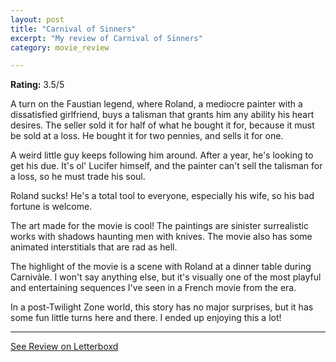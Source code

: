 ```yaml
---
layout: post
title: "Carnival of Sinners"
excerpt: "My review of Carnival of Sinners"
category: movie_review

---
```


**Rating:** 3.5/5

A turn on the Faustian legend, where Roland, a mediocre painter with a dissatisfied girlfriend, buys a talisman that grants him any ability his heart desires. The seller sold it for half of what he bought it for, because it must be sold at a loss. He bought it for two pennies, and sells it for one.

A weird little guy keeps following him around. After a year, he's looking to get his due. It's ol' Lucifer himself, and the painter can't sell the talisman for a loss, so he must trade his soul.

Roland sucks! He's a total tool to everyone, especially his wife, so his bad fortune is welcome.

The art made for the movie is cool! The paintings are sinister surrealistic works with shadows haunting men with knives. The movie also has some animated interstitials that are rad as hell.

The highlight of the movie is a scene with Roland at a dinner table during Carnivàle. I won't say anything else, but it's visually one of the most playful and entertaining sequences I've seen in a French movie from the era.

In a post-Twilight Zone world, this story has no major surprises, but it has some fun little turns here and there. I ended up enjoying this a lot!

<hr>

[See Review on Letterboxd](https://boxd.it/59XrNt)
